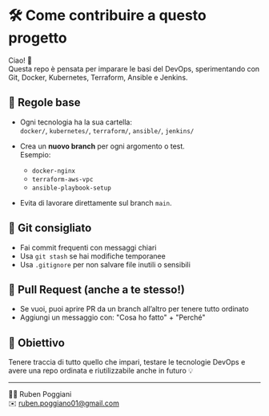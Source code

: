 # 🛠️ Come contribuire a questo progetto

Ciao! 👋  
Questa repo è pensata per imparare le basi del DevOps, sperimentando con Git, Docker, Kubernetes, Terraform, Ansible e Jenkins.

## 📁 Regole base

- Ogni tecnologia ha la sua cartella:  
  `docker/`, `kubernetes/`, `terraform/`, `ansible/`, `jenkins/`

- Crea un **nuovo branch** per ogni argomento o test.  
  Esempio:
  - `docker-nginx`
  - `terraform-aws-vpc`
  - `ansible-playbook-setup`

- Evita di lavorare direttamente sul branch `main`.

## 💾 Git consigliato

- Fai commit frequenti con messaggi chiari
- Usa `git stash` se hai modifiche temporanee
- Usa `.gitignore` per non salvare file inutili o sensibili

## 🚀 Pull Request (anche a te stesso!)

- Se vuoi, puoi aprire PR da un branch all’altro per tenere tutto ordinato
- Aggiungi un messaggio con: "Cosa ho fatto" + "Perché"

## 📌 Obiettivo

Tenere traccia di tutto quello che impari, testare le tecnologie DevOps e avere una repo ordinata e riutilizzabile anche in futuro 💡

---

👨‍💻 Ruben Poggiani  
✉️ ruben.poggiano01@gmail.com
